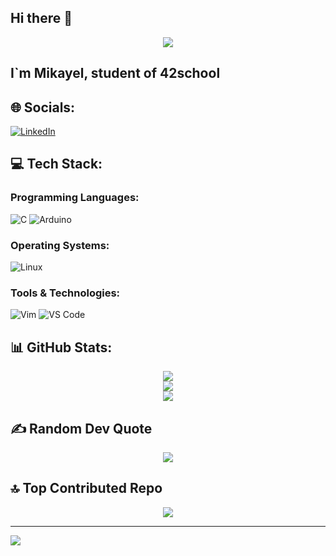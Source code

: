 ## Hi there 👋

<p align="center">
  <img src="https://i.imgur.com/FFAbeUL.gif"/>

## I`m Mikayel, student of 42school

## 🌐 Socials:
[![LinkedIn](https://img.shields.io/badge/LinkedIn-%230077B5.svg?logo=linkedin&logoColor=white)](https://www.linkedin.com/in/mikayel-yolchyan/)

## 💻 Tech Stack:

### Programming Languages:
![C](https://img.shields.io/badge/c-%2300599C.svg?style=for-the-badge&logo=c&logoColor=white)
![Arduino](https://img.shields.io/badge/-Arduino-00979D?style=for-the-badge&logo=Arduino&logoColor=white)

### Operating Systems:
![Linux](https://img.shields.io/badge/Linux-%23FCC624.svg?style=for-the-badge&logo=linux&logoColor=black)

### Tools & Technologies:
![Vim](https://img.shields.io/badge/Vim-%2311AB00.svg?style=for-the-badge&logo=vim&logoColor=white)
![VS Code](https://img.shields.io/badge/VS%20Code-%23007ACC.svg?style=for-the-badge&logo=visual-studio-code&logoColor=white)

## 📊 GitHub Stats:
<div align="center">
    <img src="https://github-readme-stats.vercel.app/api?username=mikayelyolchyan&theme=github_dark_dimmed&hide_border=false&include_all_commits=true&count_private=false"><br/>
    <img src="https://github-readme-streak-stats.herokuapp.com/?user=mikayelyolchyan&theme=github_dark_dimmed&hide_border=false"><br/>
    <img src="https://github-readme-stats.vercel.app/api/top-langs/?username=mikayelyolchyan&theme=github_dark_dimmed&hide_border=false&include_all_commits=true&count_private=false&layout=compact">
</div>

## ✍️ Random Dev Quote
<div align="center">
    <img src="https://quotes-github-readme.vercel.app/api?type=horizontal&theme=dark">
</div>

## 🔝 Top Contributed Repo
<div align="center">
    <img src="https://github-contributor-stats.vercel.app/api?username=mikayelyolchyan&limit=5&theme=github_dark_dimmed&combine_all_yearly_contributions=true">
</div>

---
[![](https://visitcount.itsvg.in/api?id=mikayelyolchyan&icon=0&color=0)](https://visitcount.itsvg.in)

<!-- Proudly created with GPRM ( https://gprm.itsvg.in ) -->


